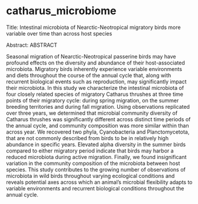 # catharus_microbiome

Title: Intestinal microbiota of Nearctic-Neotropical migratory birds more variable over	time than across host species


Abstract: ABSTRACT

Seasonal migration of Nearctic-Neotropical passerine birds may have profound effects on the diversity and abundance of their host-associated microbiota.  Migratory birds inherently experience variable environments and diets throughout the course of the annual cycle that, along with recurrent biological events such as reproduction, may significantly impact their microbiota. In this study we characterize the intestinal microbiota of four closely related species of migratory Catharus thrushes at three time points of their migratory cycle: during spring migration, on the summer breeding territories and during fall migration. Using observations replicated over three years, we determined that microbial community diversity of Catharus thrushes was significantly different across distinct time periods of the annual cycle, and community composition was more similar within than across year. We recovered two phyla, Cyanobacteria and Planctomycetota, that are not commonly described from birds to be in relatively high abundance in specific years. Elevated alpha diversity in the summer birds compared to either migratory period indicate that birds may harbor a reduced microbiota during active migration.  Finally, we found insignificant variation in the community composition of the microbiota between host species. This study contributes to the growing number of observations of microbiota in wild birds throughout varying ecological conditions and reveals potential axes across which an animal’s microbial flexibility adapts to variable environments and recurrent biological conditions throughout the annual cycle.  
